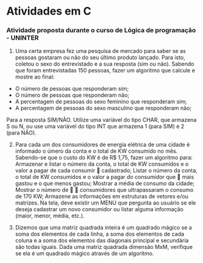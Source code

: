 # Atividades em C

### Atividade proposta durante o curso de Lógica de programação - UNINTER

1. Uma certa empresa fez uma pesquisa de mercado para saber se as pessoas gostaram ou não do seu último produto lançado. Para isto, coletou o sexo do entrevistado e a sua resposta (sim ou não). Sabendo que foram entrevistadas 150 pessoas, fazer um algoritmo que calcule e mostre ao final:
- O número de pessoas que responderam sim;
- O número de pessoas que responderam não;
- A percentagem de pessoas do sexo feminino que responderam sim;
- A percentagem de pessoas do sexo masculino que responderam não;
<p>Para a resposta SIM/NÃO. Utilize uma variável do tipo CHAR, que armazena S ou N, ou use uma variável
do tipo INT que armazena 1 (para SIM) e 2 (para NÃO). </p>

2. Para cada um dos consumidores de energia elétrica de uma cidade é informado o úmero da conta e o total de KW consumido no mês. Sabendo-se que o custo do KW é de R$ 1,75, fazer um algoritmo para: Armazenar e listar o número da conta, o total de KW consumidos e o valor a pagar de cada consumir  cadastrado; Listar o número da conta, o total de KW consumidos e o valor a pagar do consumidor que  mais gastou e o que menos gastou; Mostrar a média de consumo da cidade; Mostrar o número de   consumidores que ultrapassaram o consumo de 170 KW; Armazene as informações em estruturas de vetores e/ou matrizes. Na tela, deve existir um MENU que pergunta ao usuário se ele deseja cadastrar um novo consumidor ou listar alguma informação (maior, menor, média, etc.). 

3. Dizemos que uma matriz quadrada inteira é um quadrado mágico se a soma dos elementos de cada linha, a soma dos elementos de cada coluna e a soma dos elementos das diagonais principal e secundária são todas iguais. Dada uma matriz quadrada dimensão MxM, verifique se ela é um quadrado mágico através de um algoritmo. 


